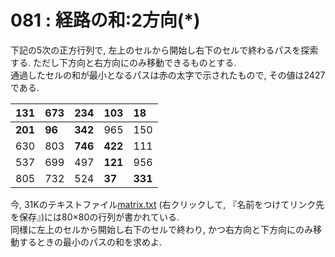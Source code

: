 # 081 : 経路の和:2方向\(\*\)

下記の5次の正方行列で, 左上のセルから開始し右下のセルで終わるパスを探索する. ただし下方向と右方向にのみ移動できるものとする.  
通過したセルの和が最小となるパスは赤の太字で示されたもので, その値は2427である.

| **131** | 673 | 234 | 103 | 18 |
| :--- | :--- | :--- | :--- | :--- |
| **201** | **96** | **342** | 965 | 150 |
| 630 | 803 | **746** | **422** | 111 |
| 537 | 699 | 497 | **121** | 956 |
| 805 | 732 | 524 | **37** | **331** |

今, 31Kのテキストファイル[matrix.txt](https://projecteuler.net/project/resources/p081_matrix.txt) \(右クリックして, 『名前をつけてリンク先を保存』\)には80×80の行列が書かれている.  
同様に左上のセルから開始し右下のセルで終わり, かつ右方向と下方向にのみ移動するときの最小のパスの和を求めよ.

